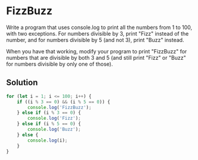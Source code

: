 # FizzBuzz

Write a program that uses console.log to print all the numbers from 1 to 100, with two exceptions. For numbers divisible by 3, print "Fizz" instead of the number, and for numbers divisible by 5 (and not 3), print "Buzz" instead.

When you have that working, modify your program to print "FizzBuzz" for numbers that are divisible by both 3 and 5 (and still print "Fizz" or "Buzz" for numbers divisible by only one of those).

## Solution

```js
for (let i = 1; i <= 100; i++) {
    if ((i % 3 == 0) && (i % 5 == 0)) {
        console.log('FizzBuzz');
    } else if (i % 3 == 0) {
        console.log('Fizz');
    } else if (i % 5 == 0) {
        console.log('Buzz');
    } else {
        console.log(i);
    }
}
```